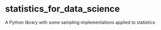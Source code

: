 # statistics_for_data_science
A Python library with some sampling implementations applied to statistics.
